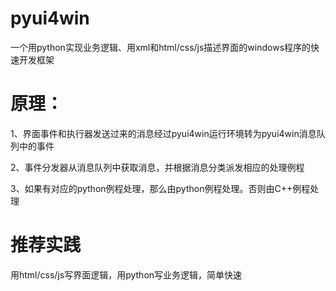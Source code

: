 pyui4win
========

一个用python实现业务逻辑、用xml和html/css/js描述界面的windows程序的快速开发框架

# 原理：

1、界面事件和执行器发送过来的消息经过pyui4win运行环境转为pyui4win消息队列中的事件

2、事件分发器从消息队列中获取消息，并根据消息分类派发相应的处理例程

3、如果有对应的python例程处理，那么由python例程处理。否则由C++例程处理


# 推荐实践
用html/css/js写界面逻辑，用python写业务逻辑，简单快速
